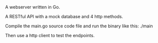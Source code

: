 A webserver written in Go.

A RESTful API with a mock database and 4 http methods.

Compile the main.go source code file and run the binary like this: ./main

Then use a http client to test the endpoints.
